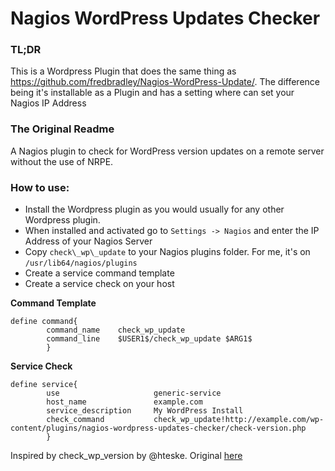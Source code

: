 Nagios WordPress Updates Checker
===============

### TL;DR
This is a Wordpress Plugin that does the same thing as https://github.com/fredbradley/Nagios-WordPress-Update/. The difference being it's installable as a Plugin and has a setting where can set your Nagios IP Address

### The Original Readme
A Nagios plugin to check for WordPress version updates on a remote server without the use of NRPE.

### How to use:

- Install the Wordpress plugin as you would usually for any other Wordpress plugin.
- When installed and activated go to `Settings -> Nagios` and enter the IP Address of your Nagios Server
- Copy `check\_wp\_update` to your Nagios plugins folder. For me, it's on `/usr/lib64/nagios/plugins`
- Create a service command template
- Create a service check on your host

__Command Template__

	define command{
	        command_name    check_wp_update
	        command_line    $USER1$/check_wp_update $ARG1$
	        }

__Service Check__

	define service{
	        use                     generic-service
	        host_name               example.com
	        service_description     My WordPress Install
	        check_command           check_wp_update!http://example.com/wp-content/plugins/nagios-wordpress-updates-checker/check-version.php
	        }

Inspired by check\_wp\_version by @hteske. Original [here](http://exchange.nagios.org/directory/Plugins/CMS-and-Blog-Software/Wordpress/check_wp_version/details)
